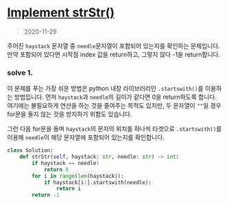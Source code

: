 # [Implement strStr()](https://leetcode.com/explore/interview/card/top-interview-questions-easy/127/strings/885/)

> 2020-11-29

주어진 `haystack` 문자열 중 `needle`문자열이 포함되어 있는지를 확인하는 문제입니다.
만약 포함되어 있다면 시작점 index 값을 return하고, 그렇지 않다 -1을 return합니다.

### solve 1.
이 문제를 푸는 가장 쉬운 방법은 python 내장 라이브러리인 `.startswith()`를 이용하는 방법입니다.
먼저 `haystack`과 `needle`의 길이가 같다면 0을 return하도록 합니다. 여기에는 불필요하게 연산을 하는 것을 줄여주는 목적도 있지만,
두 문자열이 `""`일 경우 for문을 돌지 않는 것을 방지하기 위함도 있습니다.

그런 다음 for문을 돌며 `haystack`의 문자의 위치를 하나씩 타겟으로 `.startswith()`를 이용해 `needle`이 해당 문자열에 포함되어 있는지를 확인합니다.
```python
class Solution:
    def strStr(self, haystack: str, needle: str) -> int:
        if haystack == needle:
            return 0
        for i in range(len(haystack)):
            if haystack[i:].startswith(needle):
                return i
        return -1
```